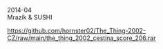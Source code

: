 2014-04
<br/>
Mrazík & SUSHI

https://github.com/hornster02/The_Thing-2002-CZ/raw/main/the_thing_2002_cestina_score_206.rar
